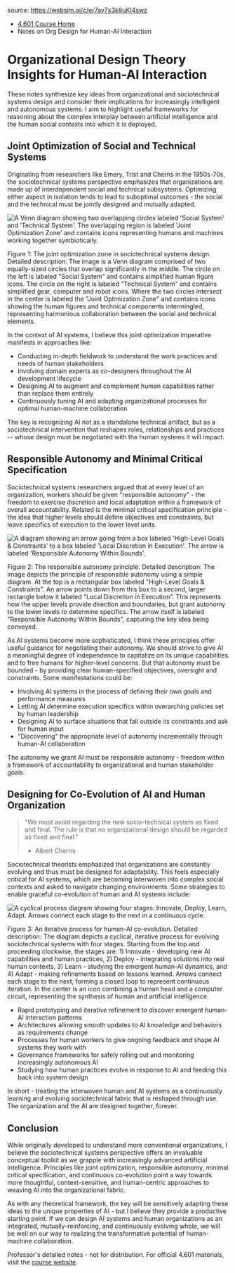 source: https://websim.ai/c/er7av7x3k8uKI4swz

- [4.601 Course Home](https://mcoai.dplmi.mit.edu/course-4.601/)
- Notes on Org Design for Human-AI Interaction

# Organizational Design Theory Insights for Human-AI Interaction

These notes synthesize key ideas from organizational and sociotechnical systems design and consider their implications for increasingly intelligent and autonomous systems. I aim to highlight useful frameworks for reasoning about the complex interplay between artificial intelligence and the human social contexts into which it is deployed.

## Joint Optimization of Social and Technical Systems

Originating from researchers like Emery, Trist and Cherns in the 1950s-70s, the sociotechnical systems perspective emphasizes that organizations are made up of interdependent social and technical subsystems. Optimizing either aspect in isolation tends to lead to suboptimal outcomes - the social and the technical must be jointly designed and mutually adapted.

![A Venn diagram showing two overlapping circles labeled 'Social System' and 'Technical System'. The overlapping region is labeled 'Joint Optimization Zone' and contains icons representing humans and machines working together symbiotically.](https://mcoai.dplmi.mit.edu/course-4.601/sociotechnical-venn-diagram.png)

Figure 1: The joint optimization zone in sociotechnical systems design. Detailed description: The image is a Venn diagram comprised of two equally-sized circles that overlap significantly in the middle. The circle on the left is labeled "Social System" and contains simplified human figure icons. The circle on the right is labeled "Technical System" and contains simplified gear, computer and robot icons. Where the two circles intersect in the center is labeled the "Joint Optimization Zone" and contains icons showing the human figures and technical components intermingled, representing harmonious collaboration between the social and technical elements.

In the context of AI systems, I believe this joint optimization imperative manifests in approaches like:

- Conducting in-depth fieldwork to understand the work practices and needs of human stakeholders
- Involving domain experts as co-designers throughout the AI development lifecycle
- Designing AI to augment and complement human capabilities rather than replace them entirely
- Continuously tuning AI and adapting organizational processes for optimal human-machine collaboration

The key is recognizing AI not as a standalone technical artifact, but as a sociotechnical intervention that reshapes roles, relationships and practices -- whose design must be negotiated with the human systems it will impact.

## Responsible Autonomy and Minimal Critical Specification

Sociotechnical systems researchers argued that at every level of an organization, workers should be given "responsible autonomy" - the freedom to exercise discretion and local adaptation within a framework of overall accountability. Related is the minimal critical specification principle - the idea that higher levels should define objectives and constraints, but leave specifics of execution to the lower level units.

![A diagram showing an arrow going from a box labeled 'High-Level Goals & Constraints' to a box labeled 'Local Discretion in Execution'. The arrow is labeled 'Responsible Autonomy Within Bounds'.](https://mcoai.dplmi.mit.edu/course-4.601/responsible-autonomy-diagram.png)

Figure 2: The responsible autonomy principle. Detailed description: The image depicts the principle of responsible autonomy using a simple diagram. At the top is a rectangular box labeled "High-Level Goals & Constraints". An arrow points down from this box to a second, larger rectangle below it labeled "Local Discretion in Execution". This represents how the upper levels provide direction and boundaries, but grant autonomy to the lower levels to determine specifics. The arrow itself is labeled "Responsible Autonomy Within Bounds", capturing the key idea being conveyed.

As AI systems become more sophisticated, I think these principles offer useful guidance for negotiating their autonomy. We should strive to give AI a meaningful degree of independence to capitalize on its unique capabilities and to free humans for higher-level concerns. But that autonomy must be bounded - by providing clear human-specified objectives, oversight and constraints. Some manifestations could be:

- Involving AI systems in the process of defining their own goals and performance measures
- Letting AI determine execution specifics within overarching policies set by human leadership
- Designing AI to surface situations that fall outside its constraints and ask for human input
- "Discovering" the appropriate level of autonomy incrementally through human-AI collaboration

The autonomy we grant AI must be responsible autonomy - freedom within a framework of accountability to organizational and human stakeholder goals.

## Designing for Co-Evolution of AI and Human Organization

> "We must avoid regarding the new socio-technical system as fixed and final. The rule is that no organizational design should be regarded as fixed and final."  
> - Albert Cherns

Sociotechnical theorists emphasized that organizations are constantly evolving and thus must be designed for adaptability. This feels especially critical for AI systems, which are becoming interwoven into complex social contexts and asked to navigate changing environments. Some strategies to enable graceful co-evolution of human and AI systems include:

![A cyclical process diagram showing four stages: Innovate, Deploy, Learn, Adapt. Arrows connect each stage to the next in a continuous cycle.](https://mcoai.dplmi.mit.edu/course-4.601/iterative-coevolution.png)

Figure 3: An iterative process for human-AI co-evolution. Detailed description: The diagram depicts a cyclical, iterative process for evolving sociotechnical systems with four stages. Starting from the top and proceeding clockwise, the stages are: 1) Innovate - developing new AI capabilities and human practices, 2) Deploy - integrating solutions into real human contexts, 3) Learn - studying the emergent human-AI dynamics, and 4) Adapt - making refinements based on lessons learned. Arrows connect each stage to the next, forming a closed loop to represent continuous iteration. In the center is an icon combining a human head and a computer circuit, representing the synthesis of human and artificial intelligence.

- Rapid prototyping and iterative refinement to discover emergent human-AI interaction patterns
- Architectures allowing smooth updates to AI knowledge and behaviors as requirements change
- Processes for human workers to give ongoing feedback and shape AI systems they work with
- Governance frameworks for safely rolling out and monitoring increasingly autonomous AI
- Studying how human practices evolve in response to AI and feeding this back into system design

In short - treating the interwoven human and AI systems as a continuously learning and evolving sociotechnical fabric that is reshaped through use. The organization and the AI are designed together, forever.

## Conclusion

While originally developed to understand more conventional organizations, I believe the sociotechnical systems perspective offers an invaluable conceptual toolkit as we grapple with increasingly advanced artificial intelligence. Principles like joint optimization, responsible autonomy, minimal critical specification, and continuous co-evolution point a way towards more thoughtful, context-sensitive, and human-centric approaches to weaving AI into the organizational fabric.

As with any theoretical framework, the key will be sensitively adapting these ideas to the unique properties of AI - but I believe they provide a productive starting point. If we can design AI systems and human organizations as an integrated, mutually-reinforcing, and continuously evolving whole, we will be well on our way to realizing the transformative potential of human-machine collaboration.

Professor's detailed notes - not for distribution. For official 4.601 materials, visit the [course website](https://mcoai.dplmi.mit.edu/course-4.601/).